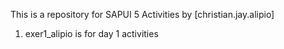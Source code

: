 This is a repository for SAPUI 5 Activities by [christian.jay.alipio]
1. exer1_alipio is for day 1 activities
